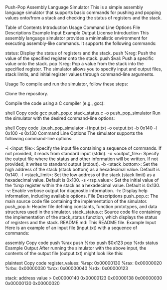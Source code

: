 Push-Pop Assembly Language Simulator
This is a simple assembly language simulator that supports basic commands for pushing and popping values onto/from a stack and checking the status of registers and the stack.

Table of Contents
Introduction
Usage
Command Line Options
File Descriptions
Example Input
Example Output
License
Introduction
This assembly language simulator provides a minimalistic environment for executing assembly-like commands. It supports the following commands:

status: Display the status of registers and the stack.
push %reg: Push the value of the specified register onto the stack.
push $val: Push a specific value onto the stack.
pop %reg: Pop a value from the stack into the specified register.
The simulator allows you to specify input and output files, stack limits, and initial register values through command-line arguments.

Usage
To compile and run the simulator, follow these steps:

Clone the repository.

Compile the code using a C compiler (e.g., gcc):

shell
Copy code
gcc push_pop.c stack_status.c -o push_pop_simulator
Run the simulator with the desired command-line options:

shell
Copy code
./push_pop_simulator -i input.txt -o output.txt -b 0x140 -l 0x100 -s 0x130
Command Line Options
The simulator supports the following command-line options:

-i <input_file>: Specify the input file containing a sequence of commands. If not provided, it reads from standard input (stdin).
-o <output_file>: Specify the output file where the status and other information will be written. If not provided, it writes to standard output (stdout).
-b <stack_bottom>: Set the high address of the stack (stack bottom) as a hexadecimal value. Default is 0x140.
-l <stack_limit>: Set the low address of the stack (stack limit) as a hexadecimal value. Default is 0x100.
-s <rsp_value>: Set the initial value of the %rsp register within the stack as a hexadecimal value. Default is 0x130.
-v: Enable verbose output for diagnostic information.
-h: Display help information, including available options.
File Descriptions
push_pop.c: The main source code file containing the implementation of the simulator.
push_pop.h: Header file defining constants, function prototypes, and data structures used in the simulator.
stack_status.c: Source code file containing the implementation of the stack_status function, which displays the status of registers and the stack.
README.md: This README file.
Example Input
Here is an example of an input file (input.txt) with a sequence of commands:

assembly
Copy code
push %rax
push %rbx
push $0x123
pop %rdx
status
Example Output
After running the simulator with the above input, the contents of the output file (output.txt) might look like this:

plaintext
Copy code
register_values:
    %rsp:           0x00000130
    %rax:           0x00000020
    %rbx:           0x00000030
    %rcx:           0x00000040
    %rdx:           0x00000123

stack:
    address         value
    >               0x00000140    0x00000123
                    0x00000138    0x00000030
                    0x00000130    0x00000020
